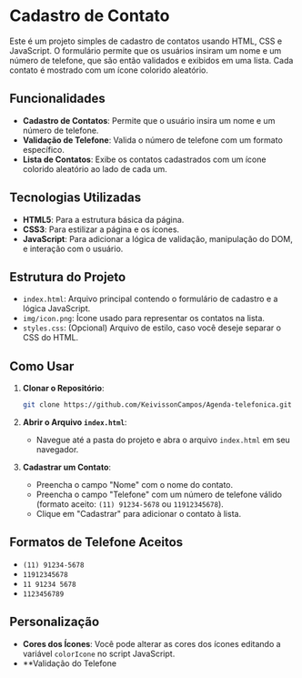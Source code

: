 # Cadastro de Contato

Este é um projeto simples de cadastro de contatos usando HTML, CSS e JavaScript. O formulário permite que os usuários insiram um nome e um número de telefone, que são então validados e exibidos em uma lista. Cada contato é mostrado com um ícone colorido aleatório.

## Funcionalidades

- **Cadastro de Contatos**: Permite que o usuário insira um nome e um número de telefone.
- **Validação de Telefone**: Valida o número de telefone com um formato específico.
- **Lista de Contatos**: Exibe os contatos cadastrados com um ícone colorido aleatório ao lado de cada um.

## Tecnologias Utilizadas

- **HTML5**: Para a estrutura básica da página.
- **CSS3**: Para estilizar a página e os ícones.
- **JavaScript**: Para adicionar a lógica de validação, manipulação do DOM, e interação com o usuário.

## Estrutura do Projeto

- `index.html`: Arquivo principal contendo o formulário de cadastro e a lógica JavaScript.
- `img/icon.png`: Ícone usado para representar os contatos na lista.
- `styles.css`: (Opcional) Arquivo de estilo, caso você deseje separar o CSS do HTML.

## Como Usar

1. **Clonar o Repositório**:
    ```bash
    git clone https://github.com/KeivissonCampos/Agenda-telefonica.git
    ```

2. **Abrir o Arquivo `index.html`**:
   - Navegue até a pasta do projeto e abra o arquivo `index.html` em seu navegador.

3. **Cadastrar um Contato**:
   - Preencha o campo "Nome" com o nome do contato.
   - Preencha o campo "Telefone" com um número de telefone válido (formato aceito: `(11) 91234-5678` ou `11912345678`).
   - Clique em "Cadastrar" para adicionar o contato à lista.

## Formatos de Telefone Aceitos

- `(11) 91234-5678`
- `11912345678`
- `11 91234 5678`
- `1123456789`

## Personalização

- **Cores dos Ícones**: Você pode alterar as cores dos ícones editando a variável `colorIcone` no script JavaScript.
- **Validação do Telefone
